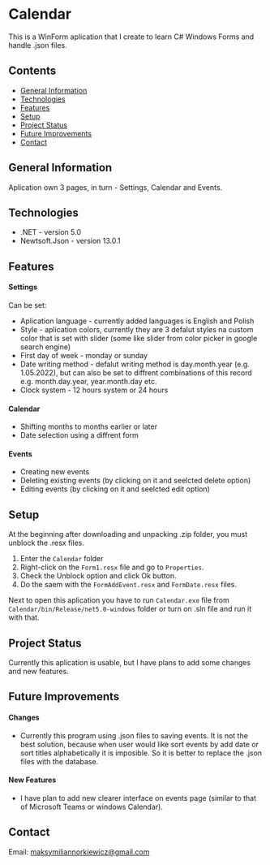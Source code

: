 # Calendar
This is a WinForm aplication that I create to learn C# Windows Forms and handle .json files.

## Contents
* [General Information](#general-information)
* [Technologies](#technologies)
* [Features](#features)
* [Setup](#setup)
* [Project Status](#project-status)
* [Future Improvements](#future-improvements)
* [Contact](#contact)

## General Information
Aplication own 3 pages, in turn - Settings, Calendar and Events.

## Technologies
- .NET - version 5.0
- Newtsoft.Json - version 13.0.1

## Features

#### Settings
Can be set:

* Aplication language - currently added languages is English and Polish
* Style - aplication colors, currently they are 3 defalut styles na custom color that is set with slider (some like slider from color picker in google search engine)
* First day of week - monday or sunday
* Date writing method - defalut writing method is day.month.year (e.g. 1.05.2022), but can also be set to diffrent combinations of this record e.g. month.day.year, year.month.day etc.
* Clock system - 12 hours system or 24 hours

#### Calendar
* Shifting months to months earlier or later
* Date selection using a diffrent form

#### Events
* Creating new events
* Deleting existing events (by clicking on it and seelcted delete option)
* Editing events (by clicking on it and seelcted edit option)

## Setup
At the beginning after downloading and unpacking .zip folder, you must unblock the .resx files.

1. Enter the `Calendar` folder
2. Right-click on the `Form1.resx` file and go to `Properties`.
3. Check the Unblock option and click Ok button.
4. Do the saem with the `FormAddEvent.resx` and `FormDate.resx` files.


Next to open this aplication you have to run `Calendar.exe` file from `Calendar/bin/Release/net5.0-windows` folder or turn on .sln file and run it with that.

## Project Status
Currently this aplication is usable, but I have plans to add some changes and new features.

## Future Improvements
#### Changes
* Currently this program using .json files to saving events. It is not the best solution, because when user would like sort events by add date or sort titles alphabetically it is imposible. So it is better to replace the .json files with the database.

#### New Features
* I have plan to add new clearer interface on events page (similar to that of Microsoft Teams or windows Calendar).

## Contact
Email: maksymiliannorkiewicz@gmail.com